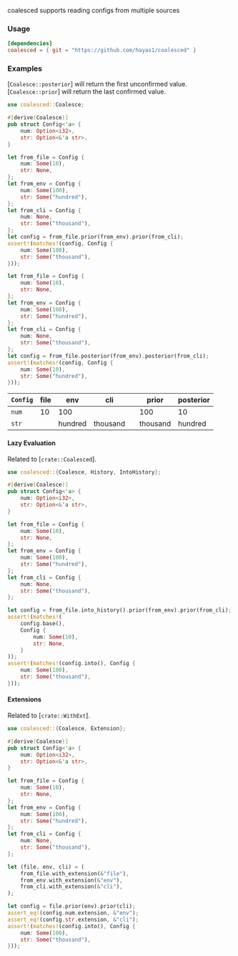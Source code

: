 <!-- cargo-rdme start -->

coalesced supports reading configs from multiple sources

### Usage
```toml
[dependencies]
coalesced = { git = "https://github.com/hayas1/coalesced" }
```

### Examples
[`Coalesce::posterior`] will return the first unconfirmed value. [`Coalesce::prior`] will return the last confirmed value.
```rust
use coalesced::Coalesce;

#[derive(Coalesce)]
pub struct Config<'a> {
    num: Option<i32>,
    str: Option<&'a str>,
}

let from_file = Config {
    num: Some(10),
    str: None,
};
let from_env = Config {
    num: Some(100),
    str: Some("hundred"),
};
let from_cli = Config {
    num: None,
    str: Some("thousand"),
};
let config = from_file.prior(from_env).prior(from_cli);
assert!(matches!(config, Config {
    num: Some(100),
    str: Some("thousand"),
}));

let from_file = Config {
    num: Some(10),
    str: None,
};
let from_env = Config {
    num: Some(100),
    str: Some("hundred"),
};
let from_cli = Config {
    num: None,
    str: Some("thousand"),
};
let config = from_file.posterior(from_env).posterior(from_cli);
assert!(matches!(config, Config {
    num: Some(10),
    str: Some("hundred"),
}));
```
| `Config` | file | env | cli | | prior | posterior |
| --- | ---- | ------- | -------- | --- | -------- | --------- |
| `num` | 10 | 100 | | | 100 | 10 |
| `str` | | hundred | thousand | | thousand | hundred |

#### Lazy Evaluation
Related to [`crate::Coalesced`].
```rust
use coalesced::{Coalesce, History, IntoHistory};

#[derive(Coalesce)]
pub struct Config<'a> {
    num: Option<i32>,
    str: Option<&'a str>,
}

let from_file = Config {
    num: Some(10),
    str: None,
};
let from_env = Config {
    num: Some(100),
    str: Some("hundred"),
};
let from_cli = Config {
    num: None,
    str: Some("thousand"),
};

let config = from_file.into_history().prior(from_env).prior(from_cli);
assert!(matches!(
    config.base(),
    Config {
        num: Some(10),
        str: None,
    }
));
assert!(matches!(config.into(), Config {
    num: Some(100),
    str: Some("thousand"),
}));
```

#### Extensions
Related to [`crate::WithExt`].
```rust
use coalesced::{Coalesce, Extension};

#[derive(Coalesce)]
pub struct Config<'a> {
    num: Option<i32>,
    str: Option<&'a str>,
}

let from_file = Config {
    num: Some(10),
    str: None,
};
let from_env = Config {
    num: Some(100),
    str: Some("hundred"),
};
let from_cli = Config {
    num: None,
    str: Some("thousand"),
};

let (file, env, cli) = (
    from_file.with_extension(&"file"),
    from_env.with_extension(&"env"),
    from_cli.with_extension(&"cli"),
);

let config = file.prior(env).prior(cli);
assert_eq!(config.num.extension, &"env");
assert_eq!(config.str.extension, &"cli");
assert!(matches!(config.into(), Config {
    num: Some(100),
    str: Some("thousand"),
}));
```

<!-- cargo-rdme end -->
